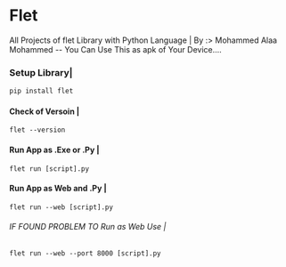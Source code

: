# Flet
All Projects of flet Library with Python Language | By :> Mohammed Alaa Mohammed -- You Can Use This as apk of Your Device....

### Setup  Library|
```python
pip install flet
```
#### Check of Versoin |
```
flet --version
```
#### Run App as .Exe or .Py |
```
flet run [script].py
```
#### Run App as Web and .Py |
```
flet run --web [script].py
```
#### <h6>_IF FOUND PROBLEM TO Run as Web Use |_</h6>
```
flet run --web --port 8000 [script].py
```
